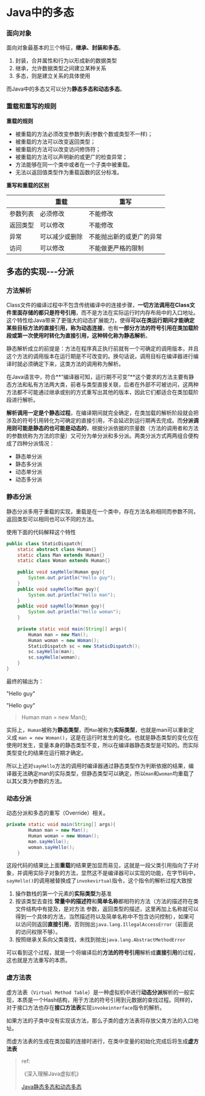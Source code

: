 # Java中的多态

### 面向对象

面向对象最基本的三个特征，**继承、封装和多态**。

1. 封装，合并属性和行为以形成新的数据类型
2. 继承，允许数据类型之间建立某种关系
3. 多态，则是建立关系的具体使用

而Java中的多态又可以分为**静态多态和动态多态**。

### 重载和重写的规则

**重载的规则**

- 被重载的方法必须改变参数列表(参数个数或类型不一样)；
- 被重载的方法可以改变返回类型；
- 被重载的方法可以改变访问修饰符；
- 被重载的方法可以声明新的或更广的检查异常；
- 方法能够在同一个类中或者在一个子类中被重载。
- 无法以返回值类型作为重载函数的区分标准。

**重写和重载的区别**

|          | 重载           | 重写                     |
| -------- | -------------- | ------------------------ |
| 参数列表 | 必须修改       | 不能修改                 |
| 返回类型 | 可以修改       | 不能修改                 |
| 异常     | 可以减少或删除 | 不能抛出新的或更广的异常 |
| 访问     | 可以修改       | 不能做更严格的限制       |



## 多态的实现---分派

### 方法解析

Class文件的编译过程中不包含传统编译中的连接步骤，**一切方法调用在Class文件里面存储的都只是符号引用**，而不是方法在实际运行时内存布局中的入口地址。这个特性给Java带来了更强大的动态扩展能力，使得**可以在类运行期间才能确定某些目标方法的直接引用，称为动态连接**，也有**一部分方法的符号引用在类加载阶段或第一次使用时转化为直接引用，这种转化称为静态解析**。

静态解析成立的前提是：方法在程序真正执行前就有一个可确定的调用版本，并且这个方法的调用版本在运行期是不可改变的。换句话说，调用目标在编译器进行编译时就必须确定下来，这类方法的调用称为解析。

在Java语言中，符合**“编译器可知，运行期不可变”**这个要求的方法主要有静态方法和私有方法两大类，前者与类型直接关联，后者在外部不可被访问，这两种方法都不可能通过继承或别的方式重写出其他的版本，因此它们都适合在类加载阶段进行解析。

**解析调用一定是个静态过程**，在编译期间就完全确定，在类加载的解析阶段就会把涉及的符号引用转化为可确定的直接引用，不会延迟到运行期再去完成。而**分派调用则可能是静态的也可能是动态的**，根据分派依据的宗量数（方法的调用者和方法的参数统称为方法的宗量）又可分为单分派和多分派。两类分派方式两两组合便构成了四种分派情况：

- 静态单分派
- 静态多分派
- 动态单分派
- 动态多分派

### 静态分派

静态分派多用于重载的实现，重载是在一个类中，存在方法名称相同而参数不同，返回类型可以相同也可以不同的方法。

使用下面的代码解释这个特性

```java
public class StaticDispatch{
    static abstract class Human{}
    static class Man extends Human{}
    static class Woman extends Human{}
    
    public void sayHello(Human guy){
        System.out.println("Hello guy");
    }
    public void sayHello(Man guy){
        System.out.println("Hello man");
    }
    public void sayHello(Woman guy){
        System.out.println("Hello woman");
    }
    
    private static void main(String[] args){
        Human man = new Man();
        Human woman = new Woman();
        StaticDispatch sc = new StaticDispatch();
        sc.sayHello(man);
        sc.sayHello(woman);
    }
}
```

最终的输出为：

"Hello guy"

"Hello guy"

> Human man = new Man();

实际上，`Human`被称为**静态类型**，而`Man`被称为**实际类型**，也就是man可以重新定义成 `man = new Woman()`，这是在运行时发生的变化。也就是静态类型的变化仅在使用时发生，变量本身的静态类型不变，所以在编译器静态类型是可知的。而实际类型变化的结果在运行期才确定。

所以上述对`sayHello`方法的调用时编译器通过静态类型作为判断依据的结果，编译器无法确定man的实际类型，但静态类型可以确定，所以`man`和`woman`均重载了以其父类为参数的方法。

### 动态分派

动态分派和多态的重写（Override）相关。

```java
private static void main(String[] args){
        Human man = new Man();
        Human woman = new Woman();
        man.sayHello();
    	woman.sayHello();
    }
```

这段代码的结果比上面**重载**的结果更加显而易见，这就是一段父类引用指向了子对象，并调用实际子对象的方法，显然这不是编译器可以实现的功能，在字节码中，`sayHello()`的调用被替换成了`invokevirtual`指令，这个指令的解析过程大致按

1. 操作数栈的第一个元素的**实际类型**为基准
2. 按该类型去查找 **常量中的描述符**和**简单名称**都相符的方法（方法的描述符在类文件结构中有提及，是对方法 参数，返回类型的描述，这里再加上名称就可以得到一个具体的方法，当然描述符以及简单名称中不包含访问控制），如果可以访问则返回**直接引用**，否则抛出`java.lang.IllegalAccessError`（前面说的访问权限不够）。
3. 按照继承关系向父类查找，未找到抛出`java.lang.AbstractMethodError`

可以看到这个过程，就是一个将编译后的**方法的符号引用**解析成**直接引用**的过程，这也就是方法重写的本质。

### 虚方法表

虚方法表（`Virtual Method Table`）是一种虚拟机中进行**动态分派**解析的一般实现，本质是一个Hash结构，用于方法的符号引用到元数据的查找过程。同样的，对于接口方法也存在**接口方法表**实现`invokeinterface`指令的解析。

如果方法的子类中没有实现该方法，那么子类的虚方法表将存放父类方法的入口地址。

而虚方法表的生成在类加载的连接时进行，在类中变量的初始化完成后将生成**虚方法表**





> ref: 
>
> 《深入理解Java虚拟机》
>
> [Java静态多态和动态多态](https://blog.csdn.net/wisimer/article/details/89574634)

